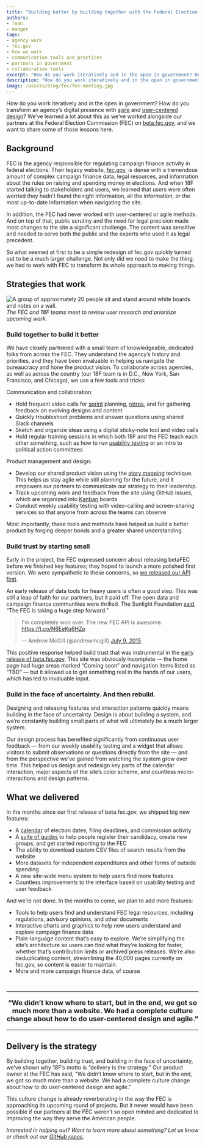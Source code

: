 ```yaml
---
title: "Building better by building together with the Federal Election Commission"
authors:
- leah
- manger
tags:
- agency work
- fec.gov
- how we work
- communication tools and practices
- partners in government
- collaboration tools
excerpt: "How do you work iteratively and in the open in government? How do you transform an agency’s digital presence with agile and user-centered design? We’ve learned a lot about this as we’ve worked alongside our partners at the Federal Election Commission (FEC) on beta.fec.gov, and we want to share some of those lessons here."
description: "How do you work iteratively and in the open in government? How do you transform an agency’s digital presence with agile and user-centered design? We’ve learned a lot about this as we’ve worked alongside our partners at the Federal Election Commission (FEC) on beta.fec.gov, and we want to share some of those lessons here."
image: /assets/blog/fec/fec-meeting.jpg
---
```


How do you work iteratively and in the open in government? How do you
transform an agency’s digital presence with
[agile](https://pages.18f.gov/partnership-playbook/4-agile/) and
[user-centered
design](https://pages.18f.gov/partnership-playbook/5-user-centered-design/)?
We’ve learned a lot about this as we’ve worked alongside our partners at
the Federal Election Commission (FEC) on
[beta.fec.gov](https://beta.fec.gov/), and we want to share some of
those lessons here.

## Background

FEC is the agency responsible for regulating campaign finance activity
in federal elections. Their legacy website,
[fec.gov](http://www.fec.gov/), is dense with a tremendous amount of
complex campaign finance data, legal resources, and information about
the rules on raising and spending money in elections. And when 18F
started talking to stakeholders and users, we learned that users were
often worried they hadn’t found the right information, all the
information, or the most up-to-date information when navigating the
site.

In addition, the FEC had never worked with user-centered or agile methods.
And on top of that, public scrutiny and the need for legal precision
made most changes to the site a significant challenge. The content was
sensitive and needed to serve both the public and the experts who used
it as legal precedent.

So what seemed at first to be a simple redesign of fec.gov quickly
turned out to be a much larger challenge. Not only did we need to make
the thing, we had to work with FEC to transform its whole approach to
making things.

Strategies that work
--------------------

![A group of approximately 20 people sit and stand around white boards and notes on a wall.]({{site.baseurl}}/assets/blog/fec/fec-meeting.jpg)
*The FEC and 18F teams meet to review user research and prioritize upcoming
work.*

### Build together to build it better

We have closely partnered with a small team of knowledgeable, dedicated
folks from across the FEC. They understand the agency’s history and
priorities, and they have been invaluable in helping us navigate the
bureaucracy and hone the product vision. To collaborate across agencies,
as well as across the country (our 18F team is in D.C., New York, San
Francisco, and Chicago), we use a few tools and tricks:

Communication and collaboration:

-   Hold frequent video calls for [sprint](https://en.wikipedia.org/wiki/Sprint_(software_development)) planning, [retros](https://www.scrumalliance.org/community/articles/2014/april/key-elements-of-sprint-retrospective), and for gathering feedback on evolving designs and content
-   Quickly troubleshoot problems and answer questions using shared Slack channels
-   Sketch and organize ideas using a digital sticky-note tool and video calls
-   Hold regular training sessions in which both 18F and the FEC teach each other something, such as how to run [usability testing](https://methods.18f.gov/usability-testing/) or an intro to political action committees

Product management and design:

-   Develop our shared product vision using the [story mapping](https://vimeo.com/70214001) technique. This helps us stay agile while still planning for the future, and it empowers our partners to communicate our strategy to their leadership.
-   Track upcoming work and feedback from the site using GitHub issues, which are organized into [Kanban](https://en.wikipedia.org/wiki/Kanban_(development)) boards
-   Conduct weekly usability testing with video-calling and screen-sharing services so that anyone from across the teams can observe

Most importantly, these tools and methods have helped us build a better
product by forging deeper bonds and a greater shared understanding.

### Build trust by starting small

Early in the project, the FEC expressed concern about releasing betaFEC
before we finished key features; they hoped to launch a more polished
first version. We were sympathetic to these concerns, so [we released
our API first](https://18f.gsa.gov/2015/07/15/openfec-api-update/).

An early release of data tools for heavy users is often a good step.
This was still a leap of faith for our partners, but it paid off. The
open data and campaign finance communities were thrilled. The Sunlight
Foundation
[said](http://sunlightfoundation.com/blog/2015/07/08/openfec-makes-campaign-finance-data-more-accessible-with-new-api-heres-how-to-get-started/),
“The FEC is taking a huge step forward.”

<blockquote class="twitter-tweet" data-lang="en"><p lang="en" dir="ltr">I&#39;m completely won over. The new FEC API is awesome. <a href="https://t.co/N6EeKq6HZp">https://t.co/N6EeKq6HZp</a></p>&mdash; Andrew McGill (@andrewmcgill) <a href="https://twitter.com/andrewmcgill/status/619237229504937984">July 9, 2015</a></blockquote>
<script async src="//platform.twitter.com/widgets.js" charset="utf-8"></script>

This positive response helped build trust that was instrumental in the
[early release of
beta.fec.gov](https://18f.gsa.gov/2015/10/29/welcome-to-betafec/). This
site was obviously incomplete — the home page had huge areas marked
“Coming soon” and navigation items listed as “TBD” — but it allowed us
to get something real in the hands of our users, which has led to
invaluable input.

### Build in the face of uncertainty. And then rebuild.

Designing and releasing features and interaction patterns quickly means
building in the face of uncertainty. Design is about building a system,
and we’re constantly building small parts of what will ultimately be a
much larger system.

Our design process has benefited significantly from continuous user
feedback — from our weekly usability testing and a widget that allows
visitors to submit observations or questions directly from the site —
and from the perspective we’ve gained from watching the system grow over
time. This helped us design and redesign key parts of the calendar
interaction, major aspects of the site’s color scheme, and countless
micro-interactions and design patterns.

What we delivered
-----------------

In the months since our first release of beta.fec.gov, we shipped big
new features:

-   A [calendar](https://beta.fec.gov/calendar) of election dates, filing deadlines, and commission activity
-   A [suite of guides](https://beta.fec.gov/registration-and-reporting) to help people register their candidacy, create new groups, and get started reporting to the FEC
-   The ability to download custom CSV files of search results from the website
-   More datasets for independent expenditures and other forms of outside spending
-   A new site-wide menu system to help users find more features
-   Countless improvements to the interface based on usability testing and user feedback

And we’re not done. In the months to come, we plan to add more features:

-   Tools to help users find and understand FEC legal resources, including regulations, advisory opinions, and other documents
-   Interactive charts and graphics to help new users understand and explore campaign finance data
-   Plain-language content that’s easy to explore. We’re simplifying the site’s architecture so users can find what they’re looking for faster, whether that’s contribution limits or archived press releases. We’re also deduplicating content, streamlining the 40,000 pages currently on fec.gov, so content is easier to maintain.
-   More and more campaign finance data, of course

<br/>
<hr/>
<p style="text-align: center; font-size: 18px;"><strong>“We didn’t know where to start, but
in the end, we got so much more than a website. We had a complete
culture change about how to do user-centered design and agile.”</strong></p>
<hr/>

Delivery is the strategy
------------------------

By building together, building trust, and building in the face of
uncertainty, we’ve shown why 18F’s motto is “delivery is the strategy.”
Our product owner at the FEC has said, "We didn’t know where to start, but
in the end, we got so much more than a website. We had a complete
culture change about how to do user-centered design and agile."

This culture change is already reverberating in the way the FEC is
approaching its upcoming round of projects. But it never would have been
possible if our partners at the FEC weren’t so open minded and dedicated to
improving the way they serve the American people.

*Interested in helping out? Want to learn more about something? Let us
know or check out our* [*GitHub
repos*](https://github.com/18F/openfec#about-this-project)*.*
